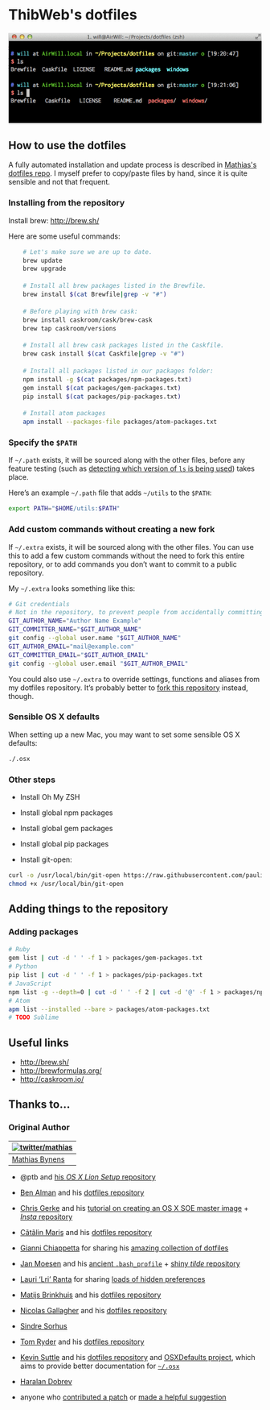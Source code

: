 # ThibWeb's dotfiles

![Screenshot of my shell prompt](dotfiles-screenshot.png)

## How to use the dotfiles

A fully automated installation and update process is described in [Mathias's dotfiles repo](https://github.com/mathiasbynens/dotfiles). I myself prefer to copy/paste files by hand, since it is quite sensible and not that frequent.

### Installing from the repository

Install brew: http://brew.sh/

Here are some useful commands:

~~~bash
    # Let's make sure we are up to date.
    brew update
    brew upgrade

    # Install all brew packages listed in the Brewfile.
    brew install $(cat Brewfile|grep -v "#")

    # Before playing with brew cask:
    brew install caskroom/cask/brew-cask
    brew tap caskroom/versions

    # Install all brew cask packages listed in the Caskfile.
    brew cask install $(cat Caskfile|grep -v "#")

    # Install all packages listed in our packages folder:
    npm install -g $(cat packages/npm-packages.txt)
    gem install $(cat packages/gem-packages.txt)
    pip install $(cat packages/pip-packages.txt)

    # Install atom packages
    apm install --packages-file packages/atom-packages.txt
~~~

### Specify the `$PATH`

If `~/.path` exists, it will be sourced along with the other files, before any feature testing (such as [detecting which version of `ls` is being used](https://github.com/mathiasbynens/dotfiles/blob/aff769fd75225d8f2e481185a71d5e05b76002dc/.aliases#L21-26)) takes place.

Here’s an example `~/.path` file that adds `~/utils` to the `$PATH`:

```bash
export PATH="$HOME/utils:$PATH"
```

### Add custom commands without creating a new fork

If `~/.extra` exists, it will be sourced along with the other files. You can use this to add a few custom commands without the need to fork this entire repository, or to add commands you don’t want to commit to a public repository.

My `~/.extra` looks something like this:

```bash
# Git credentials
# Not in the repository, to prevent people from accidentally committing under my name
GIT_AUTHOR_NAME="Author Name Example"
GIT_COMMITTER_NAME="$GIT_AUTHOR_NAME"
git config --global user.name "$GIT_AUTHOR_NAME"
GIT_AUTHOR_EMAIL="mail@example.com"
GIT_COMMITTER_EMAIL="$GIT_AUTHOR_EMAIL"
git config --global user.email "$GIT_AUTHOR_EMAIL"
```

You could also use `~/.extra` to override settings, functions and aliases from my dotfiles repository. It’s probably better to [fork this repository](https://github.com/thibweb/dotfiles/fork) instead, though.

### Sensible OS X defaults

When setting up a new Mac, you may want to set some sensible OS X defaults:

```bash
./.osx
```

### Other steps

- Install Oh My ZSH
- Install global npm packages
- Install global gem packages
- Install global pip packages

- Install git-open:

~~~bash
curl -o /usr/local/bin/git-open https://raw.githubusercontent.com/paulirish/git-open/master/git-open
chmod +x /usr/local/bin/git-open
~~~

## Adding things to the repository

### Adding packages

~~~bash
# Ruby
gem list | cut -d ' ' -f 1 > packages/gem-packages.txt
# Python
pip list | cut -d ' ' -f 1 > packages/pip-packages.txt
# JavaScript
npm list -g --depth=0 | cut -d ' ' -f 2 | cut -d '@' -f 1 > packages/npm-packages.txt
# Atom
apm list --installed --bare > packages/atom-packages.txt
# TODO Sublime
~~~

## Useful links

- http://brew.sh/
- http://brewformulas.org/
- http://caskroom.io/

## Thanks to…

### Original Author

| [![twitter/mathias](http://gravatar.com/avatar/24e08a9ea84deb17ae121074d0f17125?s=70)](http://twitter.com/mathias "Follow @mathias on Twitter") |
|---|
| [Mathias Bynens](http://mathiasbynens.be/) |

* @ptb and [his _OS X Lion Setup_ repository](https://github.com/ptb/Mac-OS-X-Lion-Setup)
* [Ben Alman](http://benalman.com/) and his [dotfiles repository](https://github.com/cowboy/dotfiles)
* [Chris Gerke](http://www.randomsquared.com/) and his [tutorial on creating an OS X SOE master image](http://chris-gerke.blogspot.com/2012/04/mac-osx-soe-master-image-day-7.html) + [_Insta_ repository](https://github.com/cgerke/Insta)
* [Cãtãlin Mariş](https://github.com/alrra) and his [dotfiles repository](https://github.com/alrra/dotfiles)
* [Gianni Chiappetta](http://gf3.ca/) for sharing his [amazing collection of dotfiles](https://github.com/gf3/dotfiles)
* [Jan Moesen](http://jan.moesen.nu/) and his [ancient `.bash_profile`](https://gist.github.com/1156154) + [shiny _tilde_ repository](https://github.com/janmoesen/tilde)
* [Lauri ‘Lri’ Ranta](http://lri.me/) for sharing [loads of hidden preferences](http://osxnotes.net/defaults.html)
* [Matijs Brinkhuis](http://hotfusion.nl/) and his [dotfiles repository](https://github.com/matijs/dotfiles)
* [Nicolas Gallagher](http://nicolasgallagher.com/) and his [dotfiles repository](https://github.com/necolas/dotfiles)
* [Sindre Sorhus](http://sindresorhus.com/)
* [Tom Ryder](http://blog.sanctum.geek.nz/) and his [dotfiles repository](https://github.com/tejr/dotfiles)
* [Kevin Suttle](http://kevinsuttle.com/) and his [dotfiles repository](https://github.com/kevinSuttle/dotfiles) and [OSXDefaults project](https://github.com/kevinSuttle/OSXDefaults), which aims to provide better documentation for [`~/.osx`](http://mths.be/osx)
* [Haralan Dobrev](http://hkdobrev.com/)

* anyone who [contributed a patch](https://github.com/mathiasbynens/dotfiles/contributors) or [made a helpful suggestion](https://github.com/mathiasbynens/dotfiles/issues)
